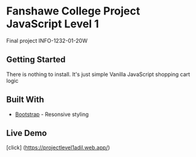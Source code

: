 # Fanshawe College Project JavaScript Level 1
Final project INFO-1232-01-20W

## Getting Started

There is nothing to install. It's just simple Vanilla JavaScript shopping cart logic 


## Built With

* [Bootstrap](https://getbootstrap.com/) - Resonsive styling  


## Live Demo 


[click] (https://projectlevel1adil.web.app/) 
